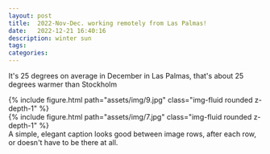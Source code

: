 ```yaml
---
layout: post
title:  2022-Nov-Dec. working remotely from Las Palmas!
date:   2022-12-21 16:40:16
description: winter sun
tags: 
categories:
---
```


It's 25 degrees on average in December in Las Palmas, that's about 25 degrees warmer than Stockholm 


<div class="row mt-3">
    <div class="col-sm mt-3 mt-md-0">
        {% include figure.html path="assets/img/9.jpg" class="img-fluid rounded z-depth-1" %}
    </div>
    <div class="col-sm mt-3 mt-md-0">
        {% include figure.html path="assets/img/7.jpg" class="img-fluid rounded z-depth-1" %}
    </div>
</div>
<div class="caption">
    A simple, elegant caption looks good between image rows, after each row, or doesn't have to be there at all.
</div>